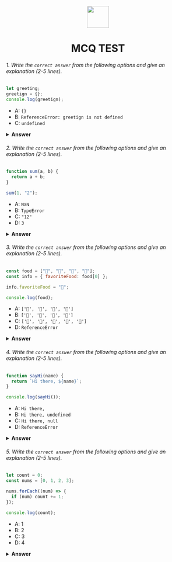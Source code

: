 <div align="center">
  <img height="60" src="https://edurev.gumlet.io/AllImages/original/ApplicationImages/CourseImages/944e5d47-8c55-4a89-91e5-22ab5f2798fc_CI.png">
  <h1>MCQ TEST</h1>
</div>

###### 1. Write the `correct answer` from the following options and give an explanation (2-5 lines).

```javascript
let greeting;
greetign = {};
console.log(greetign);
```

- A: `{}`
- B: `ReferenceError: greetign is not defined`
- C: `undefined`

<details><summary><b>Answer</b></summary>
<p>

#### Answer:Correct answer is B: ReferenceError: greetign is not defined.

<i>There's a typo in the code where you have written greetign instead of greeting.
As a result, JavaScript does not recognize greetign as a defined variable, and it throws a ReferenceError.
The code execution stops at the point of the error, and the console.log(greetign); statement is not reached.
Therefore, you won't see any output, and you'll get a ReferenceError indicating that greetign is not defined.</i>

</p>
</details>

###### 2. Write the `correct answer` from the following options and give an explanation (2-5 lines).

```javascript
function sum(a, b) {
  return a + b;
}

sum(1, "2");
```

- A: `NaN`
- B: `TypeError`
- C: `"12"`
- D: `3`

<details><summary><b>Answer</b></summary>
<p>

#### Answer:C: "12" 

<i>In the code, you have a function sum that takes two parameters a and b and returns their sum. When you call sum(1, "2"), JavaScript performs type coercion and converts the number 1 to a string and then concatenates it with the string "2". This results in the string "12" as the output of the sum function.</i>

</p>
</details>

###### 3. Write the `correct answer` from the following options and give an explanation (2-5 lines).

```javascript
const food = ["🍕", "🍫", "🥑", "🍔"];
const info = { favoriteFood: food[0] };

info.favoriteFood = "🍝";

console.log(food);
```

- A: `['🍕', '🍫', '🥑', '🍔']`
- B: `['🍝', '🍫', '🥑', '🍔']`
- C: `['🍝', '🍕', '🍫', '🥑', '🍔']`
- D: `ReferenceError`

<details><summary><b>Answer</b></summary>
<p>

#### Answer:The correct answer is A: ['🍕', '🍫', '🥑', '🍔'].

<i>The food array is initially defined with four elements: ["🍕", "🍫", "🥑", "🍔"].
The info object is created with a property favoriteFood that is assigned the value of food[0], which is "🍕".
Later, the info.favoriteFood property is reassigned to "🍝".
The reassignment of info.favoriteFood does not affect the original food array. So, when you log the food array, it remains the same, and the output is ['🍕', '🍫', '🥑', '🍔'].</i>

</p>
</details>

###### 4. Write the `correct answer` from the following options and give an explanation (2-5 lines).

```javascript
function sayHi(name) {
  return `Hi there, ${name}`;
}

console.log(sayHi());
```

- A: `Hi there,`
- B: `Hi there, undefined`
- C: `Hi there, null`
- D: `ReferenceError`

<details><summary><b>Answer</b></summary>
<p>

#### Answer:  correct answer is B: Hi there, undefined.

<i>The sayHi function is defined to accept a name parameter.
When you call sayHi() without passing any argument, the name parameter inside the function will have the value undefined.
The function returns a string that includes the name variable, resulting in "Hi there, undefined".
Therefore, the console.log statement will output "Hi there, undefined".</i>

</p>
</details>

###### 5. Write the `correct answer` from the following options and give an explanation (2-5 lines).

```javascript
let count = 0;
const nums = [0, 1, 2, 3];

nums.forEach((num) => {
  if (num) count += 1;
});

console.log(count);
```

- A: 1
- B: 2
- C: 3
- D: 4

<details><summary><b>Answer</b></summary>
<p>

#### Answer: correct answer is C: 3.

<i>Inside the callback function provided to forEach, you have the num parameter, which represents the current element being iterated.
Now, let's break down what happens in each iteration of the forEach loop:

For num = 0: The condition if (num) is checked. Since 0 is a falsy value in JavaScript, this condition evaluates to false, and no action is taken on count. count remains 0.

For num = 1: The condition if (num) is checked again. This time, num is 1, which is a truthy value. So, the code inside</i>

</p>
</details>
